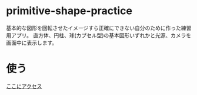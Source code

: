 # primitive-shape-practice
基本的な図形を回転させたイメージすら正確にできない自分のために作った練習用アプリ。
直方体、円柱、球(カプセル型)の基本図形いずれかと光源、カメラを画面中に表示します。

# 使う
[ここにアクセス](https://rutilicus.github.io/primitive-shape-practice/)
